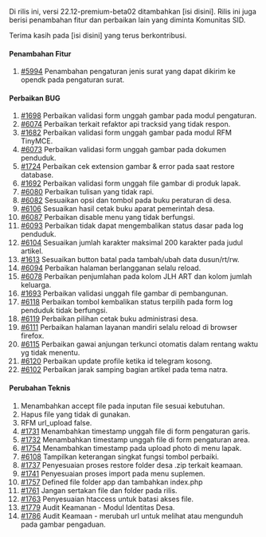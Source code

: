 Di rilis ini, versi 22.12-premium-beta02 ditambahkan [isi disini]. Rilis ini juga berisi penambahan fitur dan perbaikan lain yang diminta Komunitas SID.

Terima kasih pada [isi disini] yang terus berkontribusi.

#### Penambahan Fitur

1. [#5994](https://github.com/OpenSID/OpenSID/issues/5994) Penambahan pengaturan jenis surat yang dapat dikirim ke opendk pada pengaturan surat.

#### Perbaikan BUG

1. [#1698](https://github.com/OpenSID/premium/issues/1698) Perbaikan validasi form unggah gambar pada modul pengaturan.
2. [#6074](https://github.com/OpenSID/OpenSID/issues/6074) Perbaikan terkait refaktor api tracksid yang tidak respon.
3. [#1682](https://github.com/OpenSID/premium/issues/1682) Perbaikan validasi form unggah gambar pada modul RFM TinyMCE.
4. [#6073](https://github.com/OpenSID/OpenSID/issues/6073) Perbaikan validasi form unggah gambar pada dokumen penduduk.
5. [#1724](https://github.com/OpenSID/premium/issues/1724) Perbaikan cek extension gambar & error pada saat restore database.
6. [#1692](https://github.com/OpenSID/premium/issues/1692) Perbaikan validasi form unggah file gambar di produk lapak.
7. [#6080](https://github.com/OpenSID/OpenSID/issues/6080) Perbaikan tulisan yang tidak rapi.
8. [#6082](https://github.com/OpenSID/OpenSID/issues/6082) Sesuaikan opsi dan tombol pada buku peraturan di desa.
9. [#6106](https://github.com/OpenSID/OpenSID/issues/6106) Sesuaikan hasil cetak buku aparat pemerintah desa.
10. [#6087](https://github.com/OpenSID/OpenSID/issues/6087) Perbaikan disable menu yang tidak berfungsi.
11. [#6093](https://github.com/OpenSID/OpenSID/issues/6093) Perbaikan tidak dapat mengembalikan status dasar pada log penduduk.
12. [#6104](https://github.com/OpenSID/OpenSID/issues/6104) Sesuaikan jumlah karakter maksimal 200 karakter pada judul artikel.
13. [#1613](https://github.com/OpenSID/premium/issues/1613) Sesuaikan button batal pada tambah/ubah data dusun/rt/rw.
14. [#6094](https://github.com/OpenSID/OpenSID/issues/6094) Perbaikan halaman berlangganan selalu reload.
15. [#6078](https://github.com/OpenSID/OpenSID/issues/6078) Perbaikan penjumlahan pada kolom JLH ART dan kolom jumlah keluarga.
16. [#1693](https://github.com/OpenSID/premium/issues/1693) Perbaikan validasi unggah file gambar di pembangunan.
17. [#6118](https://github.com/OpenSID/OpenSID/issues/6118) Perbaikan tombol kembalikan status terpilih pada form log penduduk tidak berfungsi.
18. [#6119](https://github.com/OpenSID/OpenSID/issues/6119) Perbaikan pilihan cetak buku administrasi desa.
19. [#6111](https://github.com/OpenSID/OpenSID/issues/6111) Perbaikan halaman layanan mandiri selalu reload di browser firefox.
20. [#6115](https://github.com/OpenSID/OpenSID/issues/6115) Perbaikan gawai anjungan terkunci otomatis dalam rentang waktu yg tidak menentu.
21. [#6120](https://github.com/OpenSID/OpenSID/issues/6120) Perbaikan update profile ketika id telegram kosong.
22. [#6102](https://github.com/OpenSID/OpenSID/issues/6102) Perbaikan jarak samping bagian artikel pada tema natra.

#### Perubahan Teknis

1. Menambahkan accept file pada inputan file sesuai kebutuhan.
2. Hapus file yang tidak di gunakan.
3. RFM url_upload false.
4. [#1731](https://github.com/OpenSID/premium/issues/1731) Menambahkan timestamp unggah file di form pengaturan garis.
5. [#1732](https://github.com/OpenSID/premium/issues/1732) Menambahkan timestamp unggah file di form pengaturan area.
6. [#1754](https://github.com/OpenSID/premium/issues/1754) Menambahkan timestamp pada upload photo di menu lapak.
7. [#6108](https://github.com/OpenSID/OpenSID/issues/6108) Tampilkan keterangan singkat fungsi tombol perbaiki.
8. [#1737](https://github.com/OpenSID/premium/issues/1737) Penyesuaian proses restore folder desa .zip terkait keamaan.
9. [#1741](https://github.com/OpenSID/premium/issues/1741) Penyesuaian proses import pada menu suplemen.
10. [#1757](https://github.com/OpenSID/premium/issues/1757) Defined file folder app dan tambahkan index.php
11. [#1761](https://github.com/OpenSID/premium/issues/1761) Jangan sertakan file dan folder pada rilis.
12. [#1763](https://github.com/OpenSID/premium/issues/1763) Penyesuaian htaccess untuk batasi akses file.
13. [#1779](https://github.com/OpenSID/premium/issues/1779) Audit Keamanan - Modul Identitas Desa.
14. [#1786](https://github.com/OpenSID/premium/issues/1786) Audit Keamaan - merubah url untuk melihat atau mengunduh pada gambar pengaduan.
